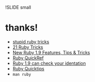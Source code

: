 !SLIDE small

# thanks!

* [stupid ruby tricks](http://robots.thoughtbot.com/post/162185884/stupid-ruby-tricks)
* [21 Ruby Tricks](http://www.rubyinside.com/21-ruby-tricks-902.html)
* [New Ruby 1.9 Features, Tips & Tricks](http://www.igvita.com/2011/02/03/new-ruby-19-features-tips-tricks/)
* [Ruby QuickRef](http://www.zenspider.com/Languages/Ruby/QuickRef.html)
* [Ruby 1.9 can check your identation](http://pragdave.blogs.pragprog.com/pragdave/2008/12/ruby-19-can-check-your-indentation.html)
* [Ruby Quicktips](http://rubyquicktips.com/)
* `man ruby`
